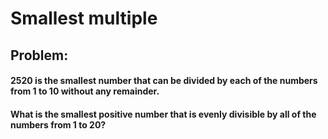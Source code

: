 # Smallest multiple
## Problem:
#### 2520 is the smallest number that can be divided by each of the numbers from 1 to 10 without any remainder.
#### What is the smallest positive number that is evenly divisible by all of the numbers from 1 to 20?
